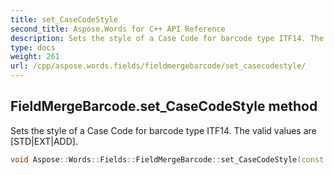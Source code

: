 ```yaml
---
title: set_CaseCodeStyle
second_title: Aspose.Words for C++ API Reference
description: Sets the style of a Case Code for barcode type ITF14. The valid values are [STD|EXT|ADD].
type: docs
weight: 261
url: /cpp/aspose.words.fields/fieldmergebarcode/set_casecodestyle/
---
```

## FieldMergeBarcode.set_CaseCodeStyle method


Sets the style of a Case Code for barcode type ITF14. The valid values are [STD|EXT|ADD].

```cpp
void Aspose::Words::Fields::FieldMergeBarcode::set_CaseCodeStyle(const System::String &value)
```

